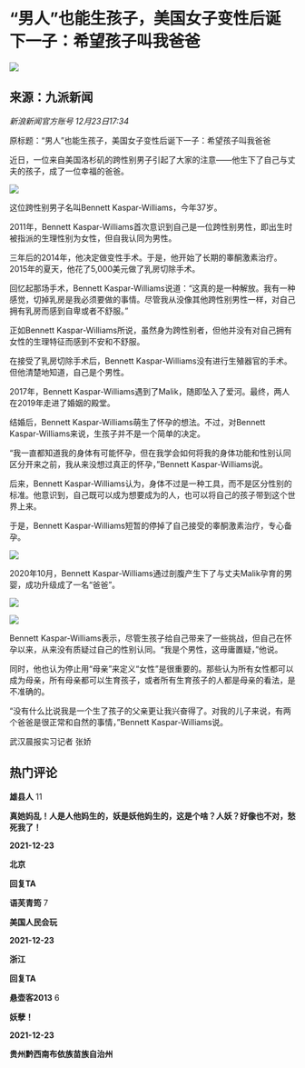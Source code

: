 # “男人”也能生孩子，美国女子变性后诞下一子：希望孩子叫我爸爸

![](//n.sinaimg.cn/sinakd10200/360/w180h180/20221208/5488-f44788ac472043e856889cad813b4a5a.jpg)

## 来源：九派新闻

_新浪新闻官方账号 12月23日17:34_

原标题：“男人”也能生孩子，美国女子变性后诞下一子：希望孩子叫我爸爸

近日，一位来自美国洛杉矶的跨性别男子引起了大家的注意——他生下了自己与丈夫的孩子，成了一位幸福的爸爸。

![](//k.sinaimg.cn/n/news/crawl/111/w550h361/20211223/cb3f-fcfab2b599061215f93b389c0ce212d3.png/w700d1q75cms.jpg?by=cms_fixed_width)

这位跨性别男子名叫Bennett Kaspar-Williams，今年37岁。

2011年，Bennett Kaspar-Williams首次意识到自己是一位跨性别男性，即出生时被指派的生理性别为女性，但自我认同为男性。

三年后的2014年，他决定做变性手术。于是，他开始了长期的睾酮激素治疗。2015年的夏天，他花了5,000美元做了乳房切除手术。

回忆起那场手术，Bennett Kaspar-Williams说道：“这真的是一种解放。我有一种感觉，切掉乳房是我必须要做的事情。尽管我从没像其他跨性别男性一样，对自己拥有乳房而感到自卑或者不舒服。”

正如Bennett Kaspar-Williams所说，虽然身为跨性别者，但他并没有对自己拥有女性的生理特征而感到不安和不舒服。

在接受了乳房切除手术后，Bennett Kaspar-Williams没有进行生殖器官的手术。但他清楚地知道，自己是个男性。

2017年，Bennett Kaspar-Williams遇到了Malik，随即坠入了爱河。最终，两人在2019年走进了婚姻的殿堂。

结婚后，Bennett Kaspar-Williams萌生了怀孕的想法。不过，对Bennett Kaspar-Williams来说，生孩子并不是一个简单的决定。

“我一直都知道我的身体有可能怀孕，但在我学会如何将我的身体功能和性别认同区分开来之前，我从来没想过真正的怀孕，”Bennett Kaspar-Williams说。

后来，Bennett Kaspar-Williams认为，身体不过是一种工具，而不是区分性别的标准。他意识到，自己既可以成为想要成为的人，也可以将自己的孩子带到这个世界上来。

于是，Bennett Kaspar-Williams短暂的停掉了自己接受的睾酮激素治疗，专心备孕。

![](//k.sinaimg.cn/n/news/crawl/280/w550h530/20211223/52bc-6bd46a0299c5898163718a15b2365dea.png/w700d1q75cms.jpg?by=cms_fixed_width)

2020年10月，Bennett Kaspar-Williams通过剖腹产生下了与丈夫Malik孕育的男婴，成功升级成了一名“爸爸”。

![](//k.sinaimg.cn/n/news/crawl/660/w345h315/20211223/ba6f-2c7cabbfb8ca7b669a1c48ff8c905afd.png/w700d1q75cms.jpg?by=cms_fixed_width)

![](//k.sinaimg.cn/n/news/crawl/245/w550h495/20211223/e27b-1c2565784b8f78fab087e336b96e1121.png/w700d1q75cms.jpg?by=cms_fixed_width)

Bennett Kaspar-Williams表示，尽管生孩子给自己带来了一些挑战，但自己在怀孕以来，从来没有质疑过自己的性别认同。“我是个男性，这毋庸置疑，”他说。

同时，他也认为停止用“母亲”来定义“女性”是很重要的。那些认为所有女性都可以成为母亲，所有母亲都可以生育孩子，或者所有生育孩子的人都是母亲的看法，是不准确的。

“没有什么比说我是一个生了孩子的父亲更让我兴奋得了。对我的儿子来说，有两个爸爸是很正常和自然的事情，”Bennett Kaspar-Williams说。

武汉晨报实习记者 张娇

## 热门评论

**雄县人** 11

**真她妈乱！人是人他妈生的，妖是妖他妈生的，这是个啥？人妖？好像也不对，愁死我了！**

**2021-12-23**

**北京**

**回复TA**

**语芙青筠** 7

**美国人民会玩**

**2021-12-23**

**浙江**

**回复TA**

**悬壶客2013** 6

**妖孽！**

**2021-12-23**

**贵州黔西南布依族苗族自治州**